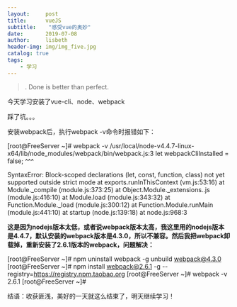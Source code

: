 ```yaml
---
layout:     post
title:      vueJS
subtitle:    "感受vue的奥妙"
date:       2019-07-08
author:     lisbeth
header-img: img/img_five.jpg
catalog: true
tags:
    - 学习
---
```

> . Done is better than perfect.

今天学习安装了vue-cli、node、webpack

踩了坑。。。

安装webpack后，执行webpack -v命令时报错如下：

[root@FreeServer ~]# webpack -v
/usr/local/node-v4.4.7-linux-x64/lib/node_modules/webpack/bin/webpack.js:3
let webpackCliInstalled = false;
^^^

SyntaxError: Block-scoped declarations (let, const, function, class) not yet supported outside strict mode
    at exports.runInThisContext (vm.js:53:16)
    at Module._compile (module.js:373:25)
    at Object.Module._extensions..js (module.js:416:10)
    at Module.load (module.js:343:32)
    at Function.Module._load (module.js:300:12)
    at Function.Module.runMain (module.js:441:10)
    at startup (node.js:139:18)
    at node.js:968:3
    
**这是因为nodejs版本太低，或者说webpack版本太高，我这里用的nodejs版本是4.4.7，默认安装的webpack版本是4.3.0，所以不兼容。然后我把webpack卸载掉，重新安装了2.6.1版本的webpack，问题解决：**

[root@FreeServer ~]# npm uninstall webpack -g
unbuild webpack@4.3.0
[root@FreeServer ~]# npm install webpack@2.6.1 -g --registry=https://registry.npm.taobao.org
[root@FreeServer ~]# webpack -v
2.6.1
[root@FreeServer ~]# 

结语：收获匪浅，美好的一天就这么结束了，明天继续学习！
